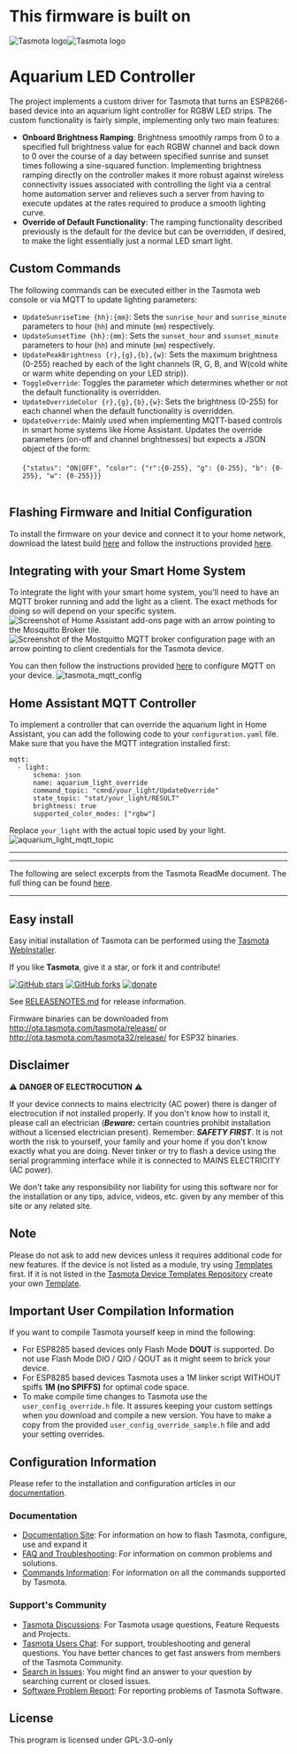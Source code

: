 # This firmware is built on
![Tasmota logo](/tools/logo/TASMOTA_FullLogo_Vector.svg#gh-light-mode-only)![Tasmota logo](/tools/logo/TASMOTA_FullLogo_Vector_White.svg#gh-dark-mode-only)

# Aquarium LED Controller
The project implements a custom driver for Tasmota that turns an ESP8266-based device into an aquarium light controller for RGBW LED strips. The custom functionality is fairly simple, implementing only two main features:
- **Onboard Brightness Ramping**: Brightness smoothly ramps from 0 to a specified full brightness value for each RGBW channel and back down to 0 over the course of a day between specified sunrise and sunset times following a sine-squared function. Implementing brightness ramping directly on the controller makes it more robust against wireless connectivity issues associated with controlling the light via a central home automation server and relieves such a server from having to execute updates at the rates required to produce a smooth lighting curve.
- **Override of Default Functionality**: The ramping functionality described previously is the default for the device but can be overridden, if desired, to make the light essentially just a normal LED smart light.

## Custom Commands
The following commands can be executed either in the Tasmota web console or via MQTT to update lighting parameters:
- `UpdateSunriseTime {hh}:{mm}`: Sets the `sunrise_hour` and `sunrise_minute` parameters to hour (`hh`) and minute (`mm`) respectively.
- `UpdateSunsetTime {hh}:{mm}`: Sets the `sunset_hour` and `ssunset_minute` parameters to hour (`hh`) and minute (`mm`) respectively.
- `UpdatePeakBrightness {r},{g},{b},{w}`: Sets the maximum brightness (0-255) reached by each of the light channels (R, G, B, and W(cold white or warm white depending on your LED strip)).
- `ToggleOverride`: Toggles the parameter which determines whether or not the default functionality is overridden.
- `UpdateOverrideColor {r},{g},{b},{w}`: Sets the brightness (0-255) for each channel when the default functionality is overridden.
- `UpdateOverride`: Mainly used when implementing MQTT-based controls in smart home systems like Home Assistant. Updates the override parameters (on-off and channel brightnesses) but expects a JSON object of the form: <br></br> `{"status": "ON|OFF", "color": {"r":{0-255}, "g": {0-255}, "b": {0-255}, "w": {0-255}}}` <br></br>

## Flashing Firmware and Initial Configuration
To install the firmware on your device and connect it to your home network, download the latest build [here](https://github.com/dwight9339/aquarium_light_led_controller/releases) and follow the instructions provided [here](https://tasmota.github.io/docs/Getting-Started/).

## Integrating with your Smart Home System
To integrate the light with your smart home system, you'll need to have an MQTT broker running and add the light as a client. The exact methods for doing so will depend on your specific system.
![Screenshot of Home Assistant add-ons page with an arrow pointing to the Mosquitto Broker tile.](https://github.com/user-attachments/assets/c94a8e80-486c-42af-87aa-adb7eb8f27ce)
![Screenshot of the Mostquitto MQTT broker configuration page with an arrow pointing to client credentials for the Tasmota device.](https://github.com/user-attachments/assets/d8e6db05-7a5b-4356-97e2-2a2acfdb1aee)

You can then follow the instructions provided [here](https://tasmota.github.io/docs/MQTT/#configure-mqtt-using-webui) to configure MQTT on your device.
![tasmota_mqtt_config](https://github.com/user-attachments/assets/8d867807-e168-4539-9161-3d3d9392623e)

## Home Assistant MQTT Controller

To implement a controller that can override the aquarium light in Home Assistant, you can add the following code to your `configuration.yaml` file. Make sure that you have the MQTT integration installed first:
```
mqtt:
  - light:
      schema: json
      name: aquarium_light_override
      command_topic: "cmnd/your_light/UpdateOverride"
      state_topic: "stat/your_light/RESULT"
      brightness: true
      supported_color_modes: ["rgbw"]
```

Replace `your_light` with the actual topic used by your light.
![aquarium_light_mqtt_topic](https://github.com/user-attachments/assets/d8832239-3033-4fbf-b2f8-093f7993543b)

<hr></hr>
<hr></hr>

The following are select excerpts from the Tasmota ReadMe document. The full thing can be found [here](https://github.com/arendst/Tasmota/blob/development/README.md).

<hr></hr>

## Easy install

Easy initial installation of Tasmota can be performed using the [Tasmota WebInstaller](https://tasmota.github.io/install/).

If you like **Tasmota**, give it a star, or fork it and contribute!

[![GitHub stars](https://img.shields.io/github/stars/arendst/Tasmota.svg?style=social&label=Star)](https://github.com/arendst/Tasmota/stargazers)
[![GitHub forks](https://img.shields.io/github/forks/arendst/Tasmota.svg?style=social&label=Fork)](https://github.com/arendst/Tasmota/network)
[![donate](https://img.shields.io/badge/donate-PayPal-blue.svg)](https://paypal.me/tasmota)

See [RELEASENOTES.md](https://github.com/arendst/Tasmota/blob/master/RELEASENOTES.md) for release information.

Firmware binaries can be downloaded from http://ota.tasmota.com/tasmota/release/ or http://ota.tasmota.com/tasmota32/release/ for ESP32 binaries.

## Disclaimer

:warning: **DANGER OF ELECTROCUTION** :warning:

If your device connects to mains electricity (AC power) there is danger of electrocution if not installed properly. If you don't know how to install it, please call an electrician (***Beware:*** certain countries prohibit installation without a licensed electrician present). Remember: _**SAFETY FIRST**_. It is not worth the risk to yourself, your family and your home if you don't know exactly what you are doing. Never tinker or try to flash a device using the serial programming interface while it is connected to MAINS ELECTRICITY (AC power).

We don't take any responsibility nor liability for using this software nor for the installation or any tips, advice, videos, etc. given by any member of this site or any related site.

## Note

Please do not ask to add new devices unless it requires additional code for new features. If the device is not listed as a module, try using [Templates](https://tasmota.github.io/docs/Templates) first. If it is not listed in the [Tasmota Device Templates Repository](http://templates.blakadder.com) create your own [Template](https://tasmota.github.io/docs/Templates#creating-your-template).

## Important User Compilation Information
If you want to compile Tasmota yourself keep in mind the following:

- For ESP8285 based devices only Flash Mode **DOUT** is supported. Do not use Flash Mode DIO / QIO / QOUT as it might seem to brick your device.
- For ESP8285 based devices Tasmota uses a 1M linker script WITHOUT spiffs **1M (no SPIFFS)** for optimal code space.
- To make compile time changes to Tasmota use the `user_config_override.h` file. It assures keeping your custom settings when you download and compile a new version. You have to make a copy from the provided `user_config_override_sample.h` file and add your setting overrides.

## Configuration Information

Please refer to the installation and configuration articles in our [documentation](https://tasmota.github.io/docs).

### Documentation

* [Documentation Site](https://tasmota.github.io/docs): For information on how to flash Tasmota, configure, use and expand it
* [FAQ and Troubleshooting](https://tasmota.github.io/docs/FAQ/): For information on common problems and solutions.
* [Commands Information](https://tasmota.github.io/docs/Commands): For information on all the commands supported by Tasmota.

### Support's Community

* [Tasmota Discussions](https://github.com/arendst/Tasmota/discussions): For Tasmota usage questions, Feature Requests and Projects.
* [Tasmota Users Chat](https://discord.gg/Ks2Kzd4): For support, troubleshooting and general questions. You have better chances to get fast answers from members of the Tasmota Community.
* [Search in Issues](https://github.com/arendst/Tasmota/issues): You might find an answer to your question by searching current or closed issues.
* [Software Problem Report](https://github.com/arendst/Tasmota/issues/new?template=Bug_report.md): For reporting problems of Tasmota Software.

## License

This program is licensed under GPL-3.0-only
